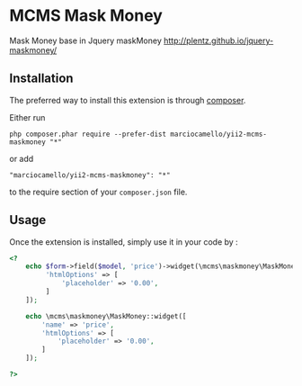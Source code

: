 MCMS Mask Money
===============
Mask Money base in Jquery maskMoney
http://plentz.github.io/jquery-maskmoney/

Installation
------------

The preferred way to install this extension is through [composer](http://getcomposer.org/download/).

Either run

```
php composer.phar require --prefer-dist marciocamello/yii2-mcms-maskmoney "*"
```

or add

```
"marciocamello/yii2-mcms-maskmoney": "*"
```

to the require section of your `composer.json` file.


Usage
-----

Once the extension is installed, simply use it in your code by  :

```php
<?
	echo $form->field($model, 'price')->widget(\mcms\maskmoney\MaskMoney::className(),[
		 'htmlOptions' => [
			 'placeholder' => '0.00',
		 ]
	]);

	echo \mcms\maskmoney\MaskMoney::widget([
		'name' => 'price',
		'htmlOptions' => [
			'placeholder' => '0.00',
		]
	]);

?>

```